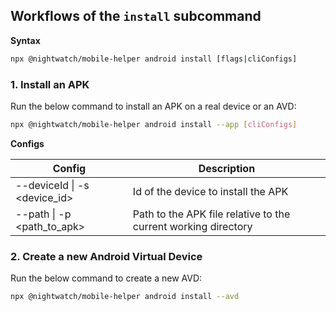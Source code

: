 ## Workflows of the `install` subcommand

**Syntax**
```sh
npx @nightwatch/mobile-helper android install [flags|cliConfigs]
```

### 1. Install an APK

Run the below command to install an APK on a real device or an AVD:
```sh
npx @nightwatch/mobile-helper android install --app [cliConfigs]
```

**Configs**

| Config                         | Description                                                    |
| ------------------------------ | -------------------------------------------------------------- |
| --deviceId \| -s <device_id>   | Id of the device to install the APK                            |
| --path \| -p <path_to_apk>     | Path to the APK file relative to the current working directory |

### 2. Create a new Android Virtual Device

Run the below command to create a new AVD:
```sh
npx @nightwatch/mobile-helper android install --avd
```